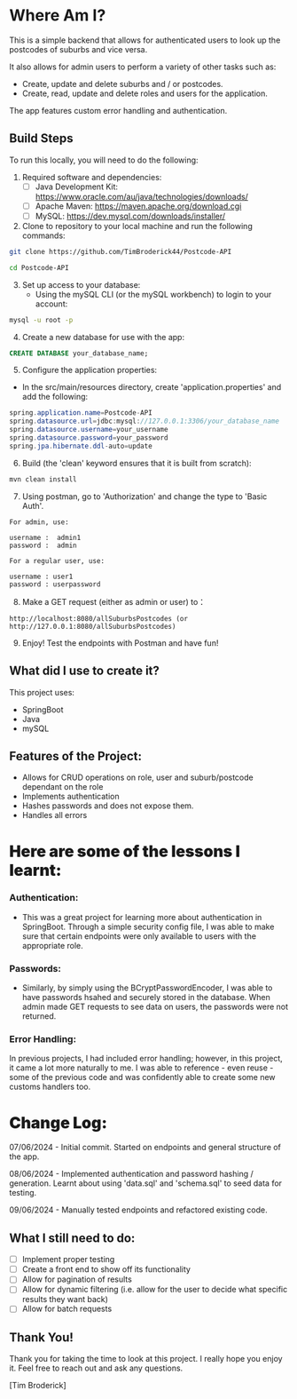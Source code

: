 # Where Am I?

This is a simple backend that allows for authenticated users to look up the postcodes of suburbs and vice versa. 

It also allows for admin users to perform a variety of other tasks such as:

- Create, update and delete suburbs and / or postcodes. 
- Create, read, update and delete roles and users for the application. 

The app features custom error handling and authentication. 

## Build Steps

To run this locally, you will need to do the following:

1. Required software and dependencies:
     - [ ] Java Development Kit: https://www.oracle.com/au/java/technologies/downloads/
     - [ ] Apache Maven: https://maven.apache.org/download.cgi
     - [ ] MySQL: https://dev.mysql.com/downloads/installer/

2. Clone to repository to your local machine and run the following commands:

```bash
git clone https://github.com/TimBroderick44/Postcode-API
```

```bash
cd Postcode-API
```

3. Set up access to your database:
   - Using the mySQL CLI (or the mySQL workbench) to login to your account:

```bash
mysql -u root -p
```

4. Create a new database for use with the app:

```sql
CREATE DATABASE your_database_name;
```

5. Configure the application properties:

- In the src/main/resources directory, create 'application.properties' and add the following:

```java
spring.application.name=Postcode-API
spring.datasource.url=jdbc:mysql://127.0.0.1:3306/your_database_name
spring.datasource.username=your_username
spring.datasource.password=your_password
spring.jpa.hibernate.ddl-auto=update
```

6. Build (the 'clean' keyword ensures that it is built from scratch):

```bash
mvn clean install
```

7. Using postman, go to 'Authorization' and change the type to 'Basic Auth'. 

  ```
  For admin, use:

  username :  admin1
  password :  admin

  For a regular user, use:

  username : user1
  password : userpassword
  ```

8. Make a GET request (either as admin or user) to： 
```   
http://localhost:8080/allSuburbsPostcodes (or http://127.0.0.1:8080/allSuburbsPostcodes)
```
9.  Enjoy! Test the endpoints with Postman and have fun! 

## What did I use to create it?

This project uses:

-   SpringBoot
-   Java
-   mySQL 

## Features of the Project:

-  Allows for CRUD operations on role, user and suburb/postcode dependant on the role
-  Implements authentication
-  Hashes passwords and does not expose them. 
-  Handles all errors

<h1 style="font-weight: 900"> Here are some of the lessons I learnt:</h1>

### Authentication:

-  This was a great project for learning more about authentication in SpringBoot. Through a simple security config file, I was able to make sure that certain endpoints were only available to users with the appropriate role. 
  
### Passwords:

- Similarly, by simply using the BCryptPasswordEncoder, I was able to have passwords hsahed and securely stored in the database. When admin made GET requests to see data on users, the passwords were not returned. 
  
### Error Handling:

In previous projects, I had included error handling; however, in this project, it came a lot more naturally to me. I was able to reference - even reuse - some of the previous code and was confidently able to create some new customs handlers too.

<h1 style="font-weight: 900"> Change Log:</h1>

07/06/2024 - Initial commit. Started on endpoints and general structure of the app. 

08/06/2024 - Implemented authentication and password hashing / generation. Learnt about using 'data.sql' and 'schema.sql' to seed data for testing. 

09/06/2024 - Manually tested endpoints and refactored existing code.

## What I still need to do:

-   [ ] Implement proper testing
-   [ ] Create a front end to show off its functionality
-   [ ] Allow for pagination of results 
-   [ ] Allow for dynamic filtering (i.e. allow for the user to decide what specific results they want back)
-   [ ] Allow for batch requests

## Thank You!

Thank you for taking the time to look at this project. I really hope you enjoy it.
Feel free to reach out and ask any questions.

[Tim Broderick]
